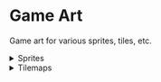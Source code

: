# Game Art
Game art for various sprites, tiles, etc.

<details>
<summary> Sprites  
  
</details>
<details>
<summary> Tilemaps
</details>
